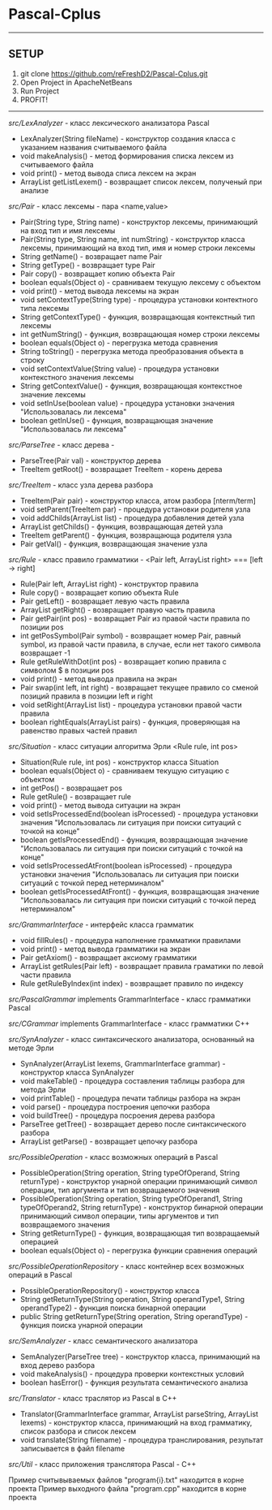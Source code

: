 # Pascal-Cplus

---

## SETUP
1. git clone https://github.com/reFreshD2/Pascal-Cplus.git
2. Open Project in ApacheNetBeans
3. Run Project
4. PROFIT!

---

*src/LexAnalyzer* - класс лексического анализатора Pascal
  + LexAnalyzer(String fileName) - конструктор создания класса с указанием названия считываемого файла
  + void makeAnalysis() - метод формирования списка лексем из считываемого файла
  + void print() - метод вывода списа лексем на экран
  + ArrayList<Pair> getListLexem() - возвращает список лексем, полученый при анализе
  
*src/Pair* - класс лексемы - пара <name,value>
  + Pair(String type, String name) - конструктор лексемы, принимающий на вход тип и имя лексемы
  + Pair(String type, String name, int numString) - конструктор класса лексемы, принимающий на вход тип, имя и номер строки лексемы
  + String getName() - возвращает name Pair
  + String getType() - возвращает type Pair
  + Pair copy() - возвращает копию объекта Pair
  + boolean equals(Object o) - сравниваем текущую лексему с объектом
  + void print() - метод вывода лексемы на экран
  + void setContextType(String type) - процедура установки контектного типа лексемы
  + String getContextType() - функция, возвращающая контекстный тип лексемы
  + int getNumString() - функция, возвращающая номер строки лексемы
  + boolean equals(Object o) - перегрузка метода сравнения
  + String toString() - перегрузка метода преобразования объекта в строку
  + void setContextValue(String value) - процедура установки контекстного значения лексемы
  + String getContextValue() - функция, возвращающая контекстное значение лексемы
  + void setInUse(boolean value) - процедура установки значения "Использовалась ли лексема"
  + boolean getInUse() - функция, возвращающая значение "Использовалась ли лексема"
 
*src/ParseTree* - класс дерева - <TreeItem root>
  + ParseTree(Pair val) - конструктор дерева
  + TreeItem getRoot() - возвращает TreeItem - корень дерева
  
*src/TreeItem* - класс узла дерева разбора
  + TreeItem(Pair pair) - конструктор класса, атом разбора [nterm/term]
  + void setParent(TreeItem par) - процедура установки родителя узла
  + void addChilds(ArrayList<Pair> list) - процедура добавления детей узла
  + ArrayList<TreeItem> getChilds() - функция, возвращающая детей узла
  + TreeItem getParent() - функция, возвращающа родителя узла
  + Pair getVal() - функция, возвращающая значение узла
  
*src/Rule* - класс правило грамматики - <Pair left, ArrayList<Pair> right> === [left -> right]
  + Rule(Pair left, ArrayList<Pair> right) - конструктор правила
  + Rule copy() - возвращает копию объекта Rule
  + Pair getLeft() - возвращает левую часть правила
  + ArrayList<Pair> getRight() - возвращает правую часть правила
  + Pair getPair(int pos) - возвращает Pair из правой части правила по позиции pos
  + int getPosSymbol(Pair symbol) - возвращает номер Pair, равный symbol, из правой части правила, в случае, если нет такого символа возвращает -1
  + Rule getRuleWithDot(int pos) - возвращает копию правила с символом $ в позиции pos
  + void print() - метод вывода правила на экран
  + Pair swap(int left, int right) - возвращает текущее правило со сменой позиций правила в позиции left и right
  + void setRight(ArrayList<Pair> list) - процедура установки правой части правила
  + boolean rightEquals(ArrayList<Pair> pairs) - функция, проверяющая на равенство правых частей правил
  
*src/Situation* - класс ситуации алгоритма Эрли <Rule rule, int pos>
  + Situation(Rule rule, int pos) - конструктор класса Situation
  + boolean equals(Object o) - сравниваем текущую ситуацию с объектом
  + int getPos() - возвращает pos
  + Rule getRule() - возвращает rule
  + void print() - метод вывода ситуации на экран
  + void setIsProcessedEnd(boolean isProcessed) - процедура установки значения "Использовалась ли ситуация при поиски ситуаций с точкой на конце"
  + boolean getIsProcessedEnd() - функция, возвращающая значение "Использовалась ли ситуация при поиски ситуаций с точкой на конце"
  + void setIsProcessedAtFront(boolean isProcessed) - процедура установки значения "Использовалась ли ситуация при поиски ситуаций с точкой перед нетерминалом"
  + boolean getIsProcessedAtFront() - функция, возвращающая значение "Использовалась ли ситуация при поиски ситуаций с точкой перед нетерминалом"
  
*src/GrammarInterface* - интерфейс класса грамматик
  + void fillRules() - процедура наполнение грамматики правилами
  + void print() - метод вывода грамматики на экран
  + Pair getAxiom() - возвращает аксиому грамматики
  + ArrayList<Rule> getRules(Pair left) - возвращает правила граматики по левой части правила
  + Rule getRuleByIndex(int index) - возвращает правило по индексу

*src/PascalGrammar* implements GrammarInterface - класс грамматики Pascal

*src/CGrammar* implements GrammarInterface - класс грамматики C++

*src/SynAnalyzer* - класс синтаксического анализатора, основанный на методе Эрли
  + SynAnalyzer(ArrayList<Pair> lexems, GrammarInterface grammar) - конструктор класса SynAnalyzer
  + void makeTable() - процедура составления таблицы разбора для метода Эрли
  + void printTable() - процедура печати таблицы разбора на экран
  + void parse() - процедура построения цепочки разбора
  + void buildTree() - процедура посроения дерева разбора
  + ParseTree getTree() - возвращает дерево после синтаксического разбора
  + ArrayList<Integer> getParse() - возвращает цепочку разбора
  
*src/PossibleOperation* - класс возможных операций в Pascal
  + PossibleOperation(String operation, String typeOfOperand, String returnType) - конструктор унарной операции принимающий символ операции, тип аргумента и тип возвращаемого значения
  + PossibleOperation(String operation, String typeOfOperand1, String typeOfOperand2, String returnType) - конструктор бинарной операции принимающий символ операции, типы аргументов и тип возвращаемого значения
  + String getReturnType() - функция, возвращающая тип возвращаемый операцией
  + boolean equals(Object o) - перегрузка функции сравнения операций
  
*src/PossibleOperationRepository* - класс контейнер всех возможных операций в Pascal
  + PossibleOperationRepository() - конструктор класса
  + String getReturnType(String operation, String operandType1, String operandType2) - функция поиска бинарной операции
  + public String getReturnType(String operation, String operandType) - функция поиска унарной операции
  
*src/SemAnalyzer* - класс семантического анализатора
  + SemAnalyzer(ParseTree tree) - конструктор класса, принимающий на вход дерево разбора
  + void makeAnalysis() - процедура проверки контекстных условий
  + boolean hasError() - функция результата семантического анализа

*src/Translator* - класс траслятор из Pascal в C++
  + Translator(GrammarInterface grammar, ArrayList<Integer> parseString, ArrayList<Pair> lexems) - конструктор класса, принимающий на вход грамматику, список разбора и список лексем
  + void translate(String filename) - процедура транслирования, результат записывается в файл filename
  
*src/Util* - класс приложения транслятора Pascal - C++

Пример считывываемых файлов "program{i}.txt" находится в корне проекта
Пример выходного файла "program.cpp" находится в корне проекта
